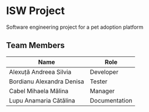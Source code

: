 # ISW Project
Software engineering project for a pet adoption platform

## Team Members

| Name                       | Role                        |
| -------------------------- | --------------------------- | 
| Alexuță Andreea Silvia     | Developer                   |
| Bordianu Alexandra Denisa  | Tester                      |
| Cabel Mihaela Mălina       | Manager                     |
| Lupu Anamaria Cătălina     | Documentation               |
